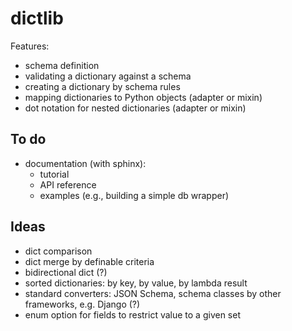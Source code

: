 dictlib
=======

Features:
 - schema definition
 - validating a dictionary against a schema
 - creating a dictionary by schema rules
 - mapping dictionaries to Python objects (adapter or mixin)
 - dot notation for nested dictionaries (adapter or mixin)

To do
-----
 - documentation (with sphinx):
   - tutorial
   - API reference
   - examples (e.g., building a simple db wrapper)

Ideas
-----
 - dict comparison
 - dict merge by definable criteria
 - bidirectional dict (?)
 - sorted dictionaries: by key, by value, by lambda result
 - standard converters: JSON Schema, schema classes by other frameworks, e.g. 
   Django (?)
 - enum option for fields to restrict value to a given set

 